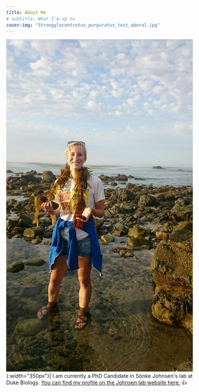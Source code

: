 ```yaml
---
title: About Me
# subtitle: What I'm up to
cover-img: "Strongylocentrotus_purpuratus_test_aboral.jpg"
---
```


![me](julia.jpg){:width="350px"}| I am currently a PhD Candidate in Sönke Johnsen's lab at Duke Biology. [You can find my profile on the Johnsen lab website here.](https://opticsoflife.org/people/julia.html) :+1:

